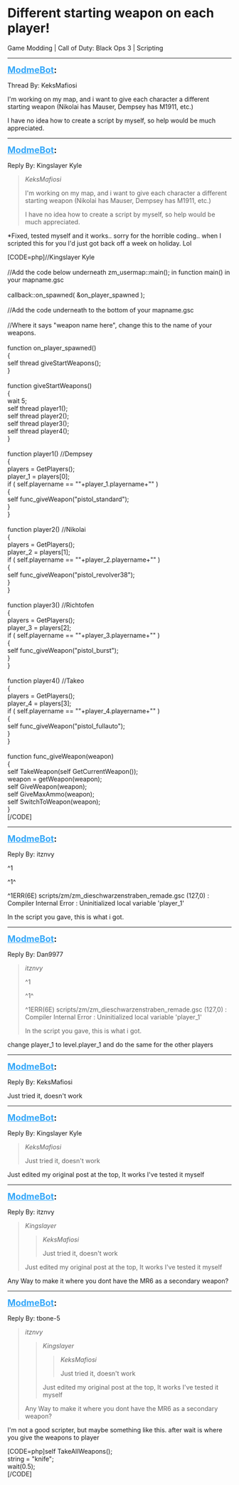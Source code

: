 # Different starting weapon on each player!
Game Modding | Call of Duty: Black Ops 3 | Scripting

---
<strong style="font-size: 1.4em;"><span style="text-decoration: underline;text-decoration-color: #34a7f9;"><span style="color:#34a7f9;">ModmeBot</span></span>:</strong>

<p>Thread By: KeksMafiosi<br /><p style="text-align:left;">I&#39;m working on my map, and i want to give each character a different starting weapon (Nikolai has Mauser, Dempsey has M1911, etc.)</p><p style="text-align:left;"></p><p style="text-align:left;">I have no idea how to create a script by myself, so help would be much appreciated.</p></p>

---
<strong style="font-size: 1.4em;"><span style="text-decoration: underline;text-decoration-color: #34a7f9;"><span style="color:#34a7f9;">ModmeBot</span></span>:</strong>

<p>Reply By: Kingslayer Kyle<br /><blockquote><em>KeksMafiosi</em><p style="text-align:left;">I&#39;m working on my map, and i want to give each character a different starting weapon (Nikolai has Mauser, Dempsey has M1911, etc.)</p><p style="text-align:left;"></p><p style="text-align:left;">I have no idea how to create a script by myself, so help would be much appreciated.</p></blockquote><p style="text-align:left;"></p><p style="text-align:left;">*Fixed, tested myself and it works.. sorry for the horrible coding.. when I scripted this for you I&#39;d just got back off a week on holiday. Lol</p><p style="text-align:left;"></p>[CODE=php]//Kingslayer Kyle<br /><br />//Add the code below underneath zm_usermap::main(); in function main() in your mapname.gsc<br /><br />callback::on_spawned( &amp;on_player_spawned );<br /><br />//Add the code underneath to the bottom of your mapname.gsc<br /><br />//Where it says &quot;weapon name here&quot;, change this to the name of your weapons.<br /><br />function on_player_spawned()<br />{<br />	self thread giveStartWeapons();<br />}<br /><br />function giveStartWeapons()<br />{<br />	wait 5;<br />	self thread player1();<br />	self thread player2();<br />	self thread player3();<br />	self thread player4();<br />}<br /><br />function player1() //Dempsey<br />{<br />	players = GetPlayers();<br />	player_1 = players[0];<br />	if ( self.playername == &quot;&quot;+player_1.playername+&quot;&quot; )<br />	{<br />	self func_giveWeapon(&quot;pistol_standard&quot;);<br />	}<br />}<br /><br />function player2() //Nikolai<br />{<br />	players = GetPlayers();<br />	player_2 = players[1];<br />	if ( self.playername == &quot;&quot;+player_2.playername+&quot;&quot; )<br />	{<br />	self func_giveWeapon(&quot;pistol_revolver38&quot;);<br />	}<br />}<br /><br />function player3() //Richtofen<br />{<br />	players = GetPlayers();<br />	player_3 = players[2];<br />	if ( self.playername == &quot;&quot;+player_3.playername+&quot;&quot; )<br />	{<br />	self func_giveWeapon(&quot;pistol_burst&quot;);<br />	}<br />}<br /><br />function player4() //Takeo<br />{<br />	players = GetPlayers();<br />	player_4 = players[3];<br />	if ( self.playername == &quot;&quot;+player_4.playername+&quot;&quot; )<br />	{<br />	self func_giveWeapon(&quot;pistol_fullauto&quot;);<br />	}<br />}<br /><br />function func_giveWeapon(weapon)<br />{<br />    self TakeWeapon(self GetCurrentWeapon());<br />    weapon = getWeapon(weapon);<br />    self GiveWeapon(weapon);<br />    self GiveMaxAmmo(weapon);<br />    self SwitchToWeapon(weapon);<br />}<br />[/CODE]</p>

---
<strong style="font-size: 1.4em;"><span style="text-decoration: underline;text-decoration-color: #34a7f9;"><span style="color:#34a7f9;">ModmeBot</span></span>:</strong>

<p>Reply By: itznvy<br /><p style="text-align:left;">^1</p><p style="text-align:left;">^1^</p><p style="text-align:left;">^1ERR(6E) scripts/zm/zm_dieschwarzenstraben_remade.gsc (127,0) : Compiler Internal Error : Uninitialized local variable &#39;player_1&#39;</p><p style="text-align:left;"></p><p style="text-align:left;">In the script you gave, this is what i got.</p></p>

---
<strong style="font-size: 1.4em;"><span style="text-decoration: underline;text-decoration-color: #34a7f9;"><span style="color:#34a7f9;">ModmeBot</span></span>:</strong>

<p>Reply By: Dan9977<br /><blockquote><em>itznvy</em><p style="text-align:left;">^1</p><p style="text-align:left;">^1^</p><p style="text-align:left;">^1ERR(6E) scripts/zm/zm_dieschwarzenstraben_remade.gsc (127,0) : Compiler Internal Error : Uninitialized local variable &#39;player_1&#39;</p><p style="text-align:left;"></p><p style="text-align:left;">In the script you gave, this is what i got.</p></blockquote><p style="text-align:left;">change player_1 to level.player_1 and do the same for the other players</p></p>

---
<strong style="font-size: 1.4em;"><span style="text-decoration: underline;text-decoration-color: #34a7f9;"><span style="color:#34a7f9;">ModmeBot</span></span>:</strong>

<p>Reply By: KeksMafiosi<br /><p style="text-align:left;">Just tried it, doesn&#39;t work</p></p>

---
<strong style="font-size: 1.4em;"><span style="text-decoration: underline;text-decoration-color: #34a7f9;"><span style="color:#34a7f9;">ModmeBot</span></span>:</strong>

<p>Reply By: Kingslayer Kyle<br /><blockquote><em>KeksMafiosi</em><p style="text-align:left;">Just tried it, doesn&#39;t work</p></blockquote><p style="text-align:left;"></p><p style="text-align:left;">Just edited my original post at the top, It works I&#39;ve tested it myself</p></p>

---
<strong style="font-size: 1.4em;"><span style="text-decoration: underline;text-decoration-color: #34a7f9;"><span style="color:#34a7f9;">ModmeBot</span></span>:</strong>

<p>Reply By: itznvy<br /><blockquote><em>Kingslayer</em><blockquote><em>KeksMafiosi</em><p style="text-align:left;">Just tried it, doesn&#39;t work</p></blockquote><p style="text-align:left;"></p><p style="text-align:left;">Just edited my original post at the top, It works I&#39;ve tested it myself</p></blockquote><p style="text-align:left;">Any Way to make it where you dont have the MR6 as a secondary weapon?</p></p>

---
<strong style="font-size: 1.4em;"><span style="text-decoration: underline;text-decoration-color: #34a7f9;"><span style="color:#34a7f9;">ModmeBot</span></span>:</strong>

<p>Reply By: tbone-5<br /><blockquote><em>itznvy</em><blockquote><em>Kingslayer</em><blockquote><em>KeksMafiosi</em><p style="text-align:left;">Just tried it, doesn&#39;t work</p></blockquote><p style="text-align:left;"></p><p style="text-align:left;">Just edited my original post at the top, It works I&#39;ve tested it myself</p></blockquote><p style="text-align:left;">Any Way to make it where you dont have the MR6 as a secondary weapon?</p></blockquote><p style="text-align:left;">I&#39;m not a good scripter, but maybe something like this. after wait is where you give the weapons to player</p>[CODE=php]self TakeAllWeapons();<br />        string = &quot;knife&quot;;<br />        wait(0.5);<br />[/CODE]</p>
